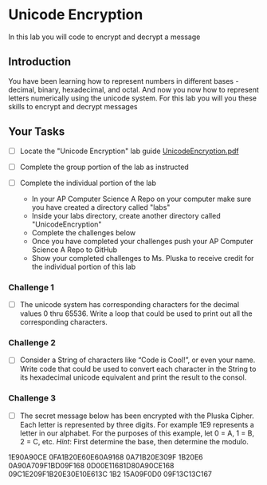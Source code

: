 # Unicode Encryption
In this lab you will code to encrypt and decrypt a message 

## Introduction
You have been learning how to represent numbers in different bases - decimal, binary, hexadecimal, and octal.  And now you now how to represent letters numerically using the unicode system.  For this lab you will you these skills to encrypt and decrypt messages

## Your Tasks

- [ ] Locate the "Unicode Encryption" lab guide [UnicodeEncryption.pdf](UnicodeEncryption.pdf)

- [ ] Complete the group portion of the lab as instructed

- [ ] Complete the individual portion of the lab

	* In your AP Computer Science A Repo on your computer make sure you have created a directory called "labs"
	* Inside your labs directory, create another directory called "UnicodeEncryption"
	* Complete the challenges below
	* Once you have completed your challenges push your AP Computer Science A Repo to GitHub
	* Show your completed challenges to Ms. Pluska to receive credit for the individual portion of this lab

### Challenge 1

- [ ] The unicode system has corresponding characters for the decimal values 0 thru 65536.  Write a loop that could be used to print out all the corresponding characters.

### Challenge 2

- [ ] Consider a String of characters like “Code is Cool!”, or even your name.  Write code that could be used to convert each character in the String to its hexadecimal unicode equivalent and print the result to the consol.

### Challenge 3

- [ ] The secret message below has been encrypted with the Pluska Cipher.  Each letter is represented by three digits. For example 1E9 represents a letter in our alphabet.  For the purposes of this example, let 0 = A, 1 = B, 2 = C, etc.  _Hint_: First determine the base, then determine the modulo.   

1E90A90CE 0FA1B20E60E60A9168 0A71B20E309F 1B20E6 0A90A709F1BD09F168 0D00E11681D80A90CE168 09C1E209F1B20E30E10E613C 1B2 15A09F0D0 09F13C13C167






















